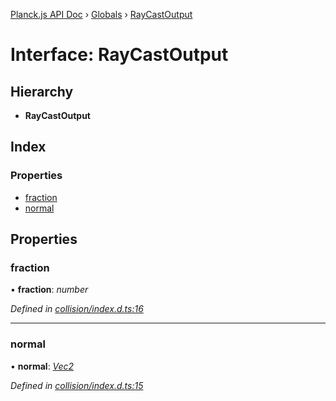 [Planck.js API Doc](../README.md) › [Globals](../globals.md) › [RayCastOutput](raycastoutput.md)

# Interface: RayCastOutput

## Hierarchy

* **RayCastOutput**

## Index

### Properties

* [fraction](raycastoutput.md#fraction)
* [normal](raycastoutput.md#normal)

## Properties

###  fraction

• **fraction**: *number*

*Defined in [collision/index.d.ts:16](https://github.com/shakiba/planck.js/blob/9a1fbe4/lib/collision/index.d.ts#L16)*

___

###  normal

• **normal**: *[Vec2](../classes/vec2.md)*

*Defined in [collision/index.d.ts:15](https://github.com/shakiba/planck.js/blob/9a1fbe4/lib/collision/index.d.ts#L15)*
